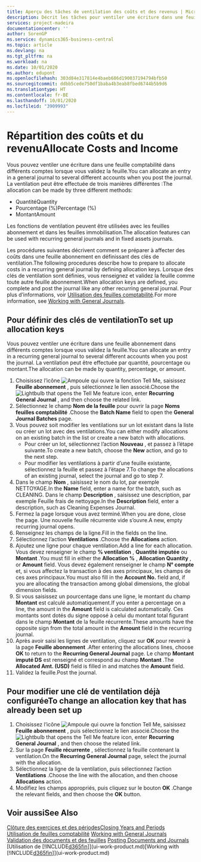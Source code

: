 ```yaml
---
title: Aperçu des tâches de ventilation des coûts et des revenus | Microsoft Docs
description: Décrit les tâches pour ventiler une écriture dans une feuille comptabilité dans différents comptes lorsque vous validez la feuille.
services: project-madeira
documentationcenter: ''
author: SorenGP
ms.service: dynamics365-business-central
ms.topic: article
ms.devlang: na
ms.tgt_pltfrm: na
ms.workload: na
ms.date: 10/01/2020
ms.author: edupont
ms.openlocfilehash: 303d84e317814e4baeb686d190037194794bfb50
ms.sourcegitcommit: ddbb5cede750df1baba4b3eab8fbed6744b5b9d6
ms.translationtype: HT
ms.contentlocale: fr-BE
ms.lasthandoff: 10/01/2020
ms.locfileid: "3909993"
---
```

# <a name="allocate-costs-and-income"></a><span data-ttu-id="422ad-103">Répartition des coûts et du revenu</span><span class="sxs-lookup"><span data-stu-id="422ad-103">Allocate Costs and Income</span></span>
<span data-ttu-id="422ad-104">Vous pouvez ventiler une écriture dans une feuille comptabilité dans différents comptes lorsque vous validez la feuille.</span><span class="sxs-lookup"><span data-stu-id="422ad-104">You can allocate an entry in a general journal to several different accounts when you post the journal.</span></span> <span data-ttu-id="422ad-105">La ventilation peut être effectuée de trois manières différentes :</span><span class="sxs-lookup"><span data-stu-id="422ad-105">The allocation can be made by three different methods:</span></span>

* <span data-ttu-id="422ad-106">Quantité</span><span class="sxs-lookup"><span data-stu-id="422ad-106">Quantity</span></span>
* <span data-ttu-id="422ad-107">Pourcentage (%)</span><span class="sxs-lookup"><span data-stu-id="422ad-107">Percentage (%)</span></span>
* <span data-ttu-id="422ad-108">Montant</span><span class="sxs-lookup"><span data-stu-id="422ad-108">Amount</span></span>

<span data-ttu-id="422ad-109">Les fonctions de ventilation peuvent être utilisées avec les feuilles abonnement et dans les feuilles immobilisation.</span><span class="sxs-lookup"><span data-stu-id="422ad-109">The allocation features can be used with recurring general journals and in fixed assets journals.</span></span>
<!--You can also distribute the cost or revenue of a line to an intercompany partner when you post a sales or purchase document. When you post the document, a line will be posted in your general journal, and a corresponding line will be created in the intercompany outbox.-->

<span data-ttu-id="422ad-110">Les procédures suivantes décrivent comment se préparer à affecter des coûts dans une feuille abonnement en définissant des clés de ventilation.</span><span class="sxs-lookup"><span data-stu-id="422ad-110">The following procedures describe how to prepare to allocate costs in a recurring general journal by defining allocation keys.</span></span> <span data-ttu-id="422ad-111">Lorsque des clés de ventilation sont définies, vous renseignez et validez la feuille comme toute autre feuille abonnement.</span><span class="sxs-lookup"><span data-stu-id="422ad-111">When allocation keys are defined, you complete and post the journal like any other recurring general journal.</span></span> <span data-ttu-id="422ad-112">Pour plus d’informations, voir [Utilisation des feuilles comptabilité](ui-work-general-journals.md).</span><span class="sxs-lookup"><span data-stu-id="422ad-112">For more information, see [Working with General Journals](ui-work-general-journals.md).</span></span>

## <a name="to-set-up-allocation-keys"></a><span data-ttu-id="422ad-113">Pour définir des clés de ventilation</span><span class="sxs-lookup"><span data-stu-id="422ad-113">To set up allocation keys</span></span>
<span data-ttu-id="422ad-114">Vous pouvez ventiler une écriture dans une feuille abonnement dans différents comptes lorsque vous validez la feuille.</span><span class="sxs-lookup"><span data-stu-id="422ad-114">You can allocate an entry in a recurring general journal to several different accounts when you post the journal.</span></span> <span data-ttu-id="422ad-115">La ventilation peut être effectuée par quantité, pourcentage ou montant.</span><span class="sxs-lookup"><span data-stu-id="422ad-115">The allocation can be made by quantity, percentage, or amount.</span></span>
1. <span data-ttu-id="422ad-116">Choisissez l’icône ![Ampoule qui ouvre la fonction Tell Me](media/ui-search/search_small.png "Dites-moi ce que vous voulez faire"), saisissez **Feuille abonnement** , puis sélectionnez le lien associé.</span><span class="sxs-lookup"><span data-stu-id="422ad-116">Choose the ![Lightbulb that opens the Tell Me feature](media/ui-search/search_small.png "Tell me what you want to do") icon, enter **Recurring General Journal** , and then choose the related link.</span></span>
2. <span data-ttu-id="422ad-117">Sélectionnez le champ **Nom de la feuille** pour ouvrir la page **Noms feuilles comptabilité** .</span><span class="sxs-lookup"><span data-stu-id="422ad-117">Choose the **Batch Name** field to open the **General Journal Batches** page.</span></span>
3. <span data-ttu-id="422ad-118">Vous pouvez soit modifier les ventilations sur un lot existant dans la liste ou créer un lot avec des ventilations.</span><span class="sxs-lookup"><span data-stu-id="422ad-118">You can either modify allocations on an existing batch in the list or create a new batch with allocations.</span></span>
   * <span data-ttu-id="422ad-119">Pour créer un lot, sélectionnez l’action **Nouveau** , et passez à l’étape suivante.</span><span class="sxs-lookup"><span data-stu-id="422ad-119">To create a new batch, choose the **New** action, and go to the next step.</span></span>
   * <span data-ttu-id="422ad-120">Pour modifier les ventilations à partir d’une feuille existante, sélectionnez la feuille et passez à l’étape 7.</span><span class="sxs-lookup"><span data-stu-id="422ad-120">To change the allocations of an existing journal, select the journal and go to step 7.</span></span>    
4. <span data-ttu-id="422ad-121">Dans le champ **Nom** , saisissez le nom du lot, par exemple NETTOYAGE.</span><span class="sxs-lookup"><span data-stu-id="422ad-121">In the **Name** field, enter a name for the batch, such as CLEANING.</span></span> <span data-ttu-id="422ad-122">Dans le champ **Description** , saisissez une description, par exemple Feuille frais de nettoyage.</span><span class="sxs-lookup"><span data-stu-id="422ad-122">In the **Description** field, enter a description, such as Cleaning Expenses Journal.</span></span>
5. <span data-ttu-id="422ad-123">Fermez la page lorsque vous avez terminé.</span><span class="sxs-lookup"><span data-stu-id="422ad-123">When you are done, close the page.</span></span> <span data-ttu-id="422ad-124">Une nouvelle feuille récurrente vide s’ouvre.</span><span class="sxs-lookup"><span data-stu-id="422ad-124">A new, empty recurring journal opens.</span></span>
6. <span data-ttu-id="422ad-125">Renseignez les champs de la ligne.</span><span class="sxs-lookup"><span data-stu-id="422ad-125">Fill in the fields on the line.</span></span>
7. <span data-ttu-id="422ad-126">Sélectionnez l’action **Ventilations** .</span><span class="sxs-lookup"><span data-stu-id="422ad-126">Choose the **Allocations** action.</span></span>
8. <span data-ttu-id="422ad-127">Ajoutez une ligne pour chaque ventilation.</span><span class="sxs-lookup"><span data-stu-id="422ad-127">Add a line for each allocation.</span></span> <span data-ttu-id="422ad-128">Vous devez renseigner le champ **% ventilation** , **Quantité imputée** ou **Montant** .</span><span class="sxs-lookup"><span data-stu-id="422ad-128">You must fill in either the **Allocation %** , **Allocation Quantity** , or **Amount** field.</span></span> <span data-ttu-id="422ad-129">Vous devez également renseigner le champ **N° compte** et, si vous affectez la transaction à des axes principaux, les champs de ces axes principaux.</span><span class="sxs-lookup"><span data-stu-id="422ad-129">You must also fill in the **Account No.** field and, if you are allocating the transaction among global dimensions, the global dimension fields.</span></span>
9. <span data-ttu-id="422ad-130">Si vous saisissez un pourcentage dans une ligne, le montant du champ **Montant** est calculé automatiquement.</span><span class="sxs-lookup"><span data-stu-id="422ad-130">If you enter a percentage on a line, the amount in the **Amount** field is calculated automatically.</span></span> <span data-ttu-id="422ad-131">Ces montants sont dotés du signe opposé à celui du montant total figurant dans le champ **Montant** de la feuille récurrente.</span><span class="sxs-lookup"><span data-stu-id="422ad-131">These amounts have the opposite sign from the total amount in the **Amount** field in the recurring journal.</span></span>
10. <span data-ttu-id="422ad-132">Après avoir saisi les lignes de ventilation, cliquez sur **OK** pour revenir à la page **Feuille abonnement** .</span><span class="sxs-lookup"><span data-stu-id="422ad-132">After entering the allocations lines, choose **OK** to return to the **Recurring General Journal** page.</span></span> <span data-ttu-id="422ad-133">Le champ **Montant imputé DS** est renseigné et correspond au champ **Montant** .</span><span class="sxs-lookup"><span data-stu-id="422ad-133">The **Allocated Amt. (USD)** field is filled in and matches the **Amount** field.</span></span>
11. <span data-ttu-id="422ad-134">Validez la feuille.</span><span class="sxs-lookup"><span data-stu-id="422ad-134">Post the journal.</span></span>

## <a name="to-change-an-allocation-key-that-has-already-been-set-up"></a><span data-ttu-id="422ad-135">Pour modifier une clé de ventilation déjà configurée</span><span class="sxs-lookup"><span data-stu-id="422ad-135">To change an allocation key that has already been set up</span></span>
1. <span data-ttu-id="422ad-136">Choisissez l’icône ![Ampoule qui ouvre la fonction Tell Me](media/ui-search/search_small.png "Dites-moi ce que vous voulez faire"), saisissez **Feuille abonnement** , puis sélectionnez le lien associé.</span><span class="sxs-lookup"><span data-stu-id="422ad-136">Choose the ![Lightbulb that opens the Tell Me feature](media/ui-search/search_small.png "Tell me what you want to do") icon, enter **Recurring General Journal** , and then choose the related link.</span></span>
2. <span data-ttu-id="422ad-137">Sur la page **Feuille récurrente** , sélectionnez la feuille contenant la ventilation.</span><span class="sxs-lookup"><span data-stu-id="422ad-137">On the **Recurring General Journal** page, select the journal with the allocation.</span></span>
3. <span data-ttu-id="422ad-138">Sélectionnez la ligne de la ventilation, puis sélectionnez l’action **Ventilations** .</span><span class="sxs-lookup"><span data-stu-id="422ad-138">Choose the line with the allocation, and then choose **Allocations** action.</span></span>
4. <span data-ttu-id="422ad-139">Modifiez les champs appropriés, puis cliquez sur le bouton **OK** .</span><span class="sxs-lookup"><span data-stu-id="422ad-139">Change the relevant fields, and then choose the **OK** button.</span></span>

## <a name="see-also"></a><span data-ttu-id="422ad-140">Voir aussi</span><span class="sxs-lookup"><span data-stu-id="422ad-140">See Also</span></span>
[<span data-ttu-id="422ad-141">Clôture des exercices et des périodes</span><span class="sxs-lookup"><span data-stu-id="422ad-141">Closing Years and Periods</span></span>](year-close-years-periods.md)  
<span data-ttu-id="422ad-142">[Utilisation de feuilles comptabilité](ui-work-general-journals.md)  </span><span class="sxs-lookup"><span data-stu-id="422ad-142">[Working with General Journals](ui-work-general-journals.md)  </span></span>  
<span data-ttu-id="422ad-143">[Validation des documents et des feuilles](ui-post-documents-journals.md)  </span><span class="sxs-lookup"><span data-stu-id="422ad-143">[Posting Documents and Journals](ui-post-documents-journals.md)  </span></span>  
<span data-ttu-id="422ad-144">[Utilisation de [!INCLUDE[d365fin](includes/d365fin_md.md)]](ui-work-product.md)</span><span class="sxs-lookup"><span data-stu-id="422ad-144">[Working with [!INCLUDE[d365fin](includes/d365fin_md.md)]](ui-work-product.md)</span></span>

